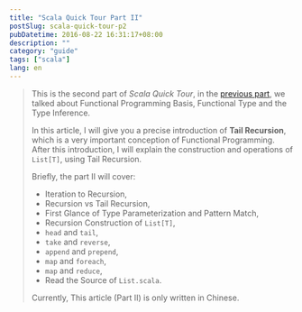 ```yaml
---
title: "Scala Quick Tour Part II"
postSlug: scala-quick-tour-p2
pubDatetime: 2016-08-22 16:31:17+08:00
description: ""
category: "guide"
tags: ["scala"]
lang: en
---
```


> This is the second part of _Scala Quick Tour_,
> in the [previous part](https://scozv.github.io/blog/guide/2016/08/21/scala-quick-tour-part-i),
> we talked about Functional Programming Basis, Functional Type and the Type Inference.
>
> In this article, I will give you a precise introduction of **Tail Recursion**,
> which is a very important conception of Functional Programming.
> After this introduction, I will explain the construction and operations of `List[T]`, using
> Tail Recursion.
>
> Briefly, the part II will cover:
>
> - Iteration to Recursion,
> - Recursion vs Tail Recursion,
> - First Glance of Type Parameterization and Pattern Match,
> - Recursion Construction of `List[T]`,
> - `head` and `tail`,
> - `take` and `reverse`,
> - `append` and `prepend`,
> - `map` and `foreach`,
> - `map` and `reduce`,
> - Read the Source of `List.scala`.
>
> Currently, This article (Part II) is only written in Chinese.

[^blog_bolero]: [Bolero, a RESTful Scaffold with Scala, Play! and ReactiveMongo](https://scozv.github.io/blog/guide/2016/07/27/bolero-a-restful-scaffold-with-scala)
[^github_bolero]: [Bolero, the Source Code](https://github.com/scozv/bolero)
[^open_progfun1]: [Functional Programming Principles in Scala](https://www.coursera.org/learn/progfun1) from École Polytechnique Fédérale de Lausanne
[^sicp]: [ Structure and Interpretation of Computer Programs](https://mitpress.mit.edu/sicp/)
[^scala_spec_exp]: [Scala Specification, Chapter 6 Expressions](http://www.scala-lang.org/files/archive/spec/2.11/06-expressions.html)
[^scala_progfun_2nd]: Martin Odersky, Lex Spoon, Bill Venners. Programming in Scala (Second Edition), Artima Press
[^wiki_formula]: [原子公式](https://zh.wikipedia.org/wiki/%E5%8E%9F%E5%AD%90%E5%85%AC%E5%BC%8F)
[^wiki_connective]: [逻辑运算符](https://zh.wikipedia.org/wiki/%E9%80%BB%E8%BE%91%E8%BF%90%E7%AE%97%E7%AC%A6)
[^fn_if-then]: 可以通过枚举真值表的方式证明，“蕴含”（$$A \rightarrow B$$）等价于复合命题$$\neg A \vee B$$。更一般地，可以证明，一阶谓词逻辑的所有命题，最多只需要“否定”、“或”两个连接词表示。
